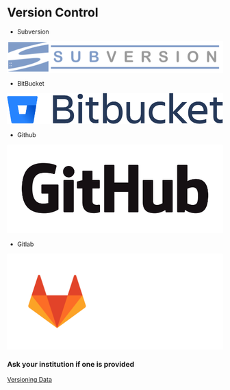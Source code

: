# Version Control

* Subversion

![Subversion](/figs/Subversion.png)
* BitBucket

![BitBucket](/figs/Bitbucket.png)
* Github

![Github](/figs/GitHub.png)
* Gitlab

![Gitlab](/figs/gitlab.png)

### Ask your institution if one is provided

[Versioning Data](versiondata.md)
